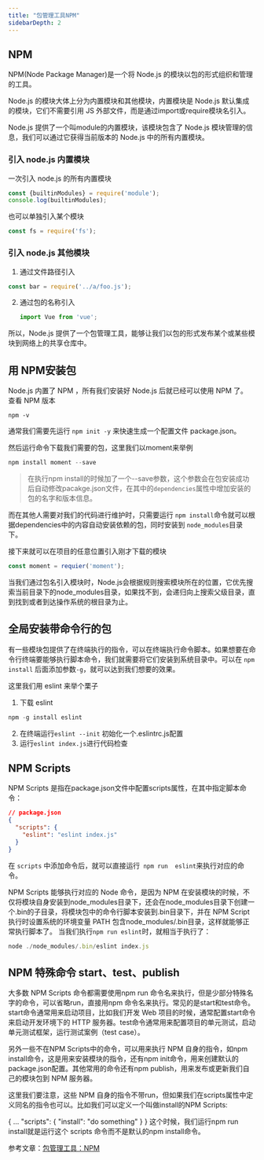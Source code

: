 ```yaml
---
title: "包管理工具NPM"
sidebarDepth: 2
---
```


## NPM

NPM(Node Package Manager)是一个将 Node.js 的模块以包的形式组织和管理的工具。

Node.js 的模块大体上分为内置模块和其他模块，内置模块是 Node.js 默认集成的模块，它们不需要引用 JS 外部文件，而是通过import或require模块名引入。

Node.js 提供了一个叫module的内置模块，该模块包含了 Node.js 模块管理的信息，我们可以通过它获得当前版本的 Node.js 中的所有内置模块。

### 引入 node.js 内置模块
一次引入 node.js 的所有内置模块
```js
const {builtinModules} = require('module');
console.log(builtinModules);
```

也可以单独引入某个模块
```js
const fs = require('fs');
```

### 引入 node.js 其他模块
1. 通过文件路径引入
  ```js
  const bar = require('../a/foo.js');
  ```
2. 通过包的名称引入
   ```js
   import Vue from 'vue';
   ```
所以，Node.js 提供了一个包管理工具，能够让我们以包的形式发布某个或某些模块到网络上的共享仓库中。

## 用 NPM安装包

Node.js 内置了 NPM ，所有我们安装好 Node.js 后就已经可以使用 NPM 了。
查看 NPM 版本
```
npm -v
```

通常我们需要先运行 `npm init -y` 来快速生成一个配置文件 package.json。

然后运行命令下载我们需要的包，这里我们以moment来举例
```js
npm install moment --save
```
> 在执行npm install的时候加了一个--save参数，这个参数会在包安装成功后自动修改pacakge.json文件，在其中的`dependencies`属性中增加安装的包的名字和版本信息。

而在其他人需要对我们的代码进行维护时，只需要运行 `npm install`命令就可以根据dependencies中的内容自动安装依赖的包，同时安装到 `node_modules`目录下。

接下来就可以在项目的任意位置引入刚才下载的模块
```js
const moment = requier('moment');
```

当我们通过包名引入模块时，Node.js会根据规则搜索模块所在的位置，它优先搜索当前目录下的node_modules目录，如果找不到，会递归向上搜索父级目录，直到找到或者到达操作系统的根目录为止。

## 全局安装带命令行的包

有一些模块包提供了在终端执行的指令，可以在终端执行命令脚本。如果想要在命令行终端要能够执行脚本命令，我们就需要将它们安装到系统目录中。可以在 `npm install` 后面添加参数`-g`，就可以达到我们想要的效果。

这里我们用 eslint 来举个栗子
1. 下载 eslint
```js
npm -g install eslint
```
2. 在终端运行`eslint --init` 初始化一个.eslintrc.js配置
3. 运行`eslint index.js`进行代码检查

## NPM Scripts

NPM Scripts 是指在package.json文件中配置scripts属性，在其中指定脚本命令：

```json
// package.json
{
  "scripts": {
    "eslint": "eslint index.js"
  }
}
```
在 `scripts` 中添加命令后，就可以直接运行` npm run  eslint`来执行对应的命令。

NPM Scripts 能够执行对应的 Node 命令，是因为 NPM 在安装模块的时候，不仅将模块自身安装到node_modules目录下，还会在node_modules目录下创建一个.bin的子目录，将模块包中的命令行脚本安装到.bin目录下，并在 NPM Script 执行时设置系统的环境变量 PATH 包含node_modules/.bin目录，这样就能够正常执行脚本了。
当我们执行`npm run eslint`时，就相当于执行了：
```js
node ./node_modules/.bin/eslint index.js
```
## NPM 特殊命令 start、test、publish

大多数 NPM Scripts 命令都需要使用npm run 命令名来执行，但是少部分特殊名字的命令，可以省略run，直接用npm 命令名来执行。常见的是start和test命令。start命令通常用来启动项目，比如我们开发 Web 项目的时候，通常配置start命令来启动开发环境下的 HTTP 服务器。test命令通常用来配置项目的单元测试，启动单元测试框架，运行测试案例（test case）。

另外一些不在NPM Scripts中的命令，可以用来执行 NPM 自身的指令，如npm install命令，这是用来安装模块的指令，还有npm init命令，用来创建默认的package.json配置。其他常用的命令还有npm publish，用来发布或更新我们自己的模块包到 NPM 服务器。

这里我们要注意，这些 NPM 自身的指令不带run，但如果我们在scripts属性中定义同名的指令也可以。比如我们可以定义一个叫做install的NPM Scripts:

{
  ...
  "scripts": {
    "install": "do something"
  }
}
这个时候，我们运行npm run install就是运行这个 scripts 命令而不是默认的npm install命令。



参考文章：[包管理工具：NPM](https://juejin.cn/book/7133100888566005763/section/7133184801913176102)

